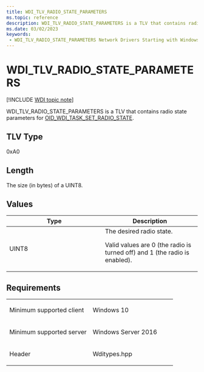 ```yaml
---
title: WDI_TLV_RADIO_STATE_PARAMETERS
ms.topic: reference
description: WDI_TLV_RADIO_STATE_PARAMETERS is a TLV that contains radio state parameters for OID_WDI_TASK_SET_RADIO_STATE.
ms.date: 03/02/2023
keywords:
 - WDI_TLV_RADIO_STATE_PARAMETERS Network Drivers Starting with Windows Vista
---
```


# WDI\_TLV\_RADIO\_STATE\_PARAMETERS

[!INCLUDE [WDI topic note](../includes/wdi-version-warning.md)]


WDI\_TLV\_RADIO\_STATE\_PARAMETERS is a TLV that contains radio state parameters for [OID\_WDI\_TASK\_SET\_RADIO\_STATE](./oid-wdi-task-set-radio-state.md).

## TLV Type


0xA0

## Length


The size (in bytes) of a UINT8.

## Values


<table>
<colgroup>
<col width="50%" />
<col width="50%" />
</colgroup>
<thead>
<tr class="header">
<th>Type</th>
<th>Description</th>
</tr>
</thead>
<tbody>
<tr class="odd">
<td>UINT8</td>
<td>The desired radio state.
<p>Valid values are 0 (the radio is turned off) and 1 (the radio is enabled).</p></td>
</tr>
</tbody>
</table>

 

## Requirements

<table>
<colgroup>
<col width="50%" />
<col width="50%" />
</colgroup>
<tbody>
<tr class="odd">
<td><p>Minimum supported client</p></td>
<td><p>Windows 10</p></td>
</tr>
<tr class="even">
<td><p>Minimum supported server</p></td>
<td><p>Windows Server 2016</p></td>
</tr>
<tr class="odd">
<td><p>Header</p></td>
<td>Wditypes.hpp</td>
</tr>
</tbody>
</table>

 

